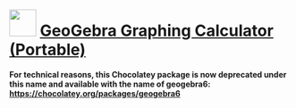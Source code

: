 ﻿# <img src="https://cdn.jsdelivr.net/gh/chtof/chocolatey-packages/automatic/graphingcalculator/graphingcalculator.png" width="48" height="48"/> [GeoGebra Graphing Calculator (Portable)](https://chocolatey.org/packages/graphingcalculator)

**For technical reasons, this Chocolatey package is now deprecated under this name and available with the name of geogebra6: https://chocolatey.org/packages/geogebra6**